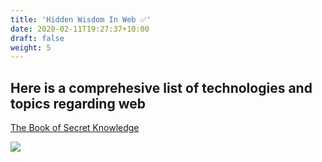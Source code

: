 ```yaml
---
title: 'Hidden Wisdom In Web ✅'
date: 2020-02-11T19:27:37+10:00
draft: false
weight: 5
---
```


## Here is a comprehesive list of technologies and topics regarding web

[The Book of Secret Knowledge](https://github.com/trimstray/the-book-of-secret-knowledge)

![](/2020-06-23-15-24-52.png)
